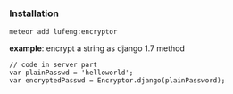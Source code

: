 ### Installation
```
meteor add lufeng:encryptor
```

**example**: encrypt a string as django 1.7 method

```
// code in server part
var plainPasswd = 'helloworld';
var encryptedPasswd = Encryptor.django(plainPassword);
```

